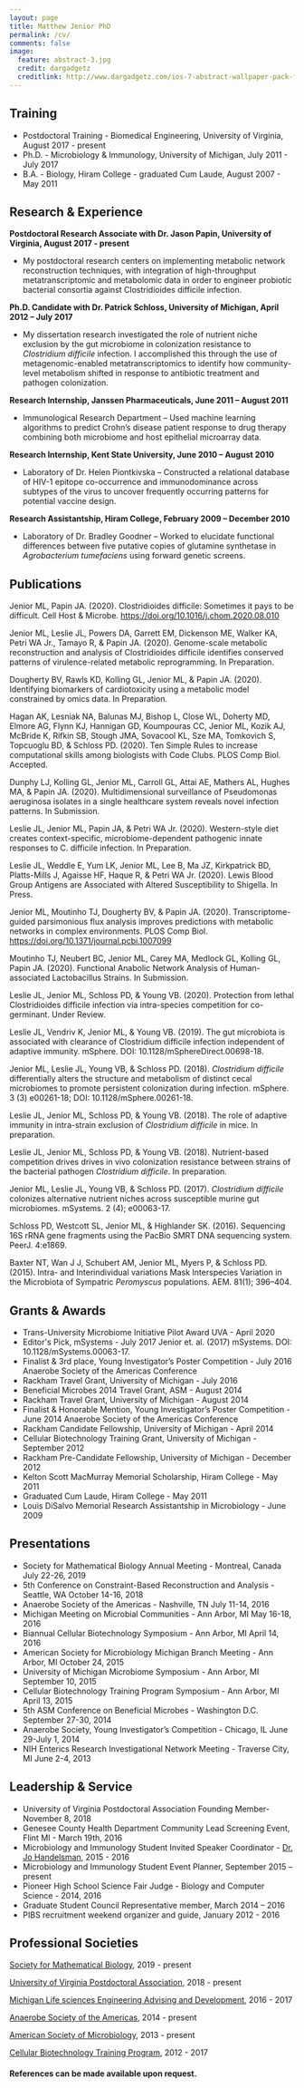 ```yaml
---
layout: page
title: Matthew Jenior PhD
permalink: /cv/
comments: false
image:
  feature: abstract-3.jpg
  credit: dargadgetz
  creditlink: http://www.dargadgetz.com/ios-7-abstract-wallpaper-pack-for-iphone-5-and-ipod-touch-retina/
---
```


Training
---------------------

- Postdoctoral Training - Biomedical Engineering, University of Virginia, August 2017 - present
- Ph.D. - Microbiology & Immunology, University of Michigan, July 2011 - July 2017
- B.A. - Biology, Hiram College - graduated Cum Laude, August 2007 - May 2011


Research & Experience
---------------------

**Postdoctoral Research Associate with Dr. Jason Papin, University of Virginia, August 2017 - present**

- My postdoctoral research centers on implementing metabolic network reconstruction techniques, with integration of high-throughput metatranscriptomic and metabolomic data in order to engineer probiotic bacterial consortia against Clostridioides difficile infection.

**Ph.D. Candidate with Dr. Patrick Schloss, University of Michigan, April 2012 – July 2017**

- My dissertation research investigated the role of nutrient niche exclusion by the gut microbiome in colonization resistance to *Clostridium difficile* infection.  I accomplished this through the use of metagenomic-enabled metatranscriptomics to identify how community-level metabolism shifted in response to antibiotic treatment and pathogen colonization.

**Research Internship, Janssen Pharmaceuticals, June 2011 – August 2011**

- Immunological Research Department – Used machine learning algorithms to predict Crohn’s disease patient response to drug therapy combining both microbiome and host epithelial microarray data.

**Research Internship, Kent State University, June 2010 – August 2010**

- Laboratory of Dr. Helen Piontkivska – Constructed a relational database of HIV-1 epitope co-occurrence and immunodominance across subtypes of the virus to uncover frequently occurring patterns for potential vaccine design.

**Research Assistantship, Hiram College, February 2009 – December 2010**

- Laboratory of Dr. Bradley Goodner – Worked to elucidate functional differences between five putative copies of glutamine synthetase in *Agrobacterium tumefaciens* using forward genetic screens.


Publications
------------

Jenior ML, Papin JA. (2020). Clostridioides difficile: Sometimes it pays to be difficult. Cell Host & Microbe. https://doi.org/10.1016/j.chom.2020.08.010

Jenior ML, Leslie JL, Powers DA, Garrett EM, Dickenson ME, Walker KA, Petri WA Jr., Tamayo R, & Papin JA. (2020). Genome-scale metabolic reconstruction and analysis of Clostridioides difficile identifies conserved patterns of virulence-related metabolic reprogramming. In Preparation.

Dougherty BV, Rawls KD, Kolling GL, Jenior ML, & Papin JA. (2020). Identifying biomarkers of cardiotoxicity using a metabolic model constrained by omics data. In Preparation.

Hagan AK, Lesniak NA, Balunas MJ, Bishop L, Close WL, Doherty MD, Elmore AG, Flynn KJ, Hannigan GD, Koumpouras CC, Jenior ML, Kozik AJ, McBride K, Rifkin SB, Stough JMA, Sovacool KL, Sze MA, Tomkovich S, Topcuoglu BD, & Schloss PD. (2020). Ten Simple Rules to increase computational skills among biologists with Code Clubs. PLOS Comp Biol. Accepted.

Dunphy LJ, Kolling GL, Jenior ML, Carroll GL, Attai AE, Mathers AL, Hughes MA, & Papin JA. (2020). Multidimensional surveillance of Pseudomonas aeruginosa isolates in a single healthcare system reveals novel infection patterns. In Submission.

Leslie JL, Jenior ML, Papin JA, & Petri WA Jr. (2020). Western-style diet creates context-specific, microbiome-dependent pathogenic innate responses to C. difficile infection. In Preparation.

Leslie JL, Weddle E, Yum LK, Jenior ML, Lee B, Ma JZ, Kirkpatrick BD, Platts-Mills J, Agaisse HF, Haque R, & Petri WA Jr. (2020). Lewis Blood Group Antigens are Associated with Altered Susceptibility to Shigella. In Press.

Jenior ML, Moutinho TJ, Dougherty BV, & Papin JA. (2020). Transcriptome-guided parsimonious flux analysis improves predictions with metabolic networks in complex environments. PLOS Comp Biol. https://doi.org/10.1371/journal.pcbi.1007099

Moutinho TJ, Neubert BC, Jenior ML, Carey MA, Medlock GL, Kolling GL, Papin JA. (2020). Functional Anabolic Network Analysis of Human-associated Lactobacillus Strains. In Submission.

Leslie JL, Jenior ML, Schloss PD, & Young VB. (2020). Protection from lethal Clostridioides difficile infection via intra-species competition for co-germinant. Under Review.

Leslie JL, Vendriv K, Jenior ML, & Young VB. (2019). The gut microbiota is associated with clearance of Clostridium difficile infection independent of adaptive immunity. mSphere. DOI: 10.1128/mSphereDirect.00698-18.

Jenior ML, Leslie JL, Young VB, & Schloss PD. (2018). *Clostridium difficile* differentially alters the structure and metabolism of distinct cecal microbiomes to promote persistent colonization during infection. mSphere. 3 (3) e00261-18; DOI: 10.1128/mSphere.00261-18.

Leslie JL, Jenior ML, Schloss PD, & Young VB. (2018). The role of adaptive immunity in intra-strain exclusion of *Clostridium difficile* in mice. In preparation.

Leslie JL, Jenior ML, Schloss PD, & Young VB. (2018). Nutrient-based competition drives drives in vivo colonization resistance between strains of the bacterial pathogen *Clostridium difficile*. In preparation.

Jenior ML, Leslie JL, Young VB, & Schloss PD. (2017). *Clostridium difficile* colonizes alternative nutrient niches across susceptible murine gut microbiomes. mSystems. 2 (4); e00063-17.

Schloss PD, Westcott SL, Jenior ML, & Highlander SK. (2016). Sequencing 16S rRNA gene fragments using the PacBio SMRT DNA sequencing system. PeerJ. 4:e1869.

Baxter NT, Wan J J, Schubert AM, Jenior ML, Myers P, & Schloss PD. (2015). Intra- and Interindividual variations Mask Interspecies Variation in the Microbiota of Sympatric *Peromyscus* populations. AEM. 81(1); 396–404.


Grants & Awards
---------------

- Trans-University Microbiome Initiative Pilot Award UVA - April 2020
- Editor's Pick, mSystems - July 2017
	Jenior et. al. (2017) mSystems. DOI: 10.1128/mSystems.00063-17.
- Finalist & 3rd place, Young Investigator’s Poster Competition - July 2016
	Anaerobe Society of the Americas Conference
- Rackham Travel Grant, University of Michigan - July 2016
- Beneficial Microbes 2014 Travel Grant, ASM - August 2014
- Rackham Travel Grant, University of Michigan - August 2014
- Finalist & Honorable Mention, Young Investigator’s Poster Competition - June 2014
	Anaerobe Society of the Americas Conference
- Rackham Candidate Fellowship, University of Michigan - April 2014
- Cellular Biotechnology Training Grant, University of Michigan - September 2012
- Rackham Pre-Candidate Fellowship, University of Michigan - December 2012
- Kelton Scott MacMurray Memorial Scholarship, Hiram College - May 2011
- Graduated Cum Laude, Hiram College - May 2011
- Louis DiSalvo Memorial Research Assistantship in Microbiology - June 2009


Presentations
--------------------

- Society for Mathematical Biology Annual Meeting - Montreal, Canada        July 22-26, 2019
- 5th Conference on Constraint-Based Reconstruction and Analysis - Seattle, WA		October 14-16, 2018
- Anaerobe Society of the Americas - Nashville, TN					July 11-14, 2016
- Michigan Meeting on Microbial Communities - Ann Arbor, MI			May 16-18, 2016
- Biannual Cellular Biotechnology Symposium - Ann Arbor, MI			April 14, 2016
- American Society for Microbiology Michigan Branch Meeting - Ann Arbor, MI	October 24, 2015
- University of Michigan Microbiome Symposium - Ann Arbor, MI			September 10, 2015
- Cellular Biotechnology Training Program Symposium - Ann Arbor, MI		April 13, 2015
- 5th ASM Conference on Beneficial Microbes - Washington D.C.			September 27-30, 2014
- Anaerobe Society, Young Investigator’s Competition - Chicago, IL		June 29-July 1, 2014
- NIH Enterics Research Investigational Network Meeting - Traverse City, MI	June 2-4, 2013


Leadership & Service
-------

- University of Virginia Postdoctoral Association Founding Member- November 8, 2018
- Genesee County Health Department Community Lead Screening Event, Flint MI - March 19th, 2016
- Microbiology and Immunology Student Invited Speaker Coordinator - [Dr. Jo Handelsman](https://www.whitehouse.gov/administration/eop/ostp/about/leadershipstaff/handelsman), 2015 - 2016
- Microbiology and Immunology Student Event Planner, September 2015 – present
- Pioneer High School Science Fair Judge - Biology and Computer Science - 2014, 2016
- Graduate Student Council Representative member, March 2014 – 2016
- PIBS recruitment weekend organizer and guide, January 2012 - 2016


Professional Societies
----------------------

[Society for Mathematical Biology](https://www.smb.org/), 2019 - present

[University of Virginia Postdoctoral Association](https://postdoc.virginia.edu/uva-postdoc-association), 2018 - present

[Michigan Life sciences Engineering Advising and Development](http://www.milead.org/), 2016 - 2017

[Anaerobe Society of the Americas](http://www.anaerobe.org/), 2014 - present

[American Society of Microbiology](http://www.asm.org/), 2013 - present

[Cellular Biotechnology Training Program](http://cbtp.engin.umich.edu/), 2012 - 2017


#### References can be made available upon request.


